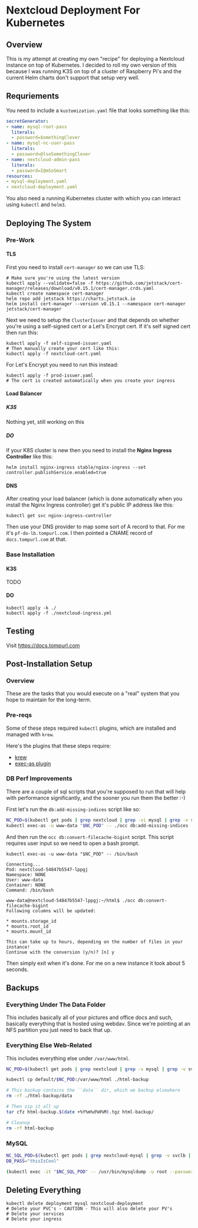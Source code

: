 # Nextcloud Deployment For Kubernetes

## Overview

This is my attempt at creating my own "recipe" for deploying a Nextcloud instance
on top of Kubernetes. I decided to roll my own version of this because I was
running K3S on top of a cluster of Raspberry Pi's and the current Helm
charts don't support that setup very well.

## Requriements

You need to include a ``kustomization.yaml`` file that looks something like
this:

``` yaml
secretGenerator:
- name: mysql-root-pass
  literals:
  - password=$omethingClever
- name: mysql-nc-user-pass
  literals:
  - password=@lsoSomethingClever
- name: nextcloud-admin-pass
  literals:
  - password=I@mSoSmart
resources:
- mysql-deployment.yaml
- nextcloud-deployment.yaml
```

You also need a running Kubernetes cluster with which you can interact using
`kubectl` and `helm3`.

## Deploying The System
### Pre-Work
#### TLS
First you need to install `cert-manager` so we can use TLS:

``` console
# Make sure you're using the latest version
kubectl apply --validate=false -f https://github.com/jetstack/cert-manager/releases/download/v0.15.1/cert-manager.crds.yaml
kubectl create namespace cert-manager
helm repo add jetstack https://charts.jetstack.io
helm install cert-manager --version v0.15.1 --namespace cert-manager jetstack/cert-manager
```

Next we need to setup the `ClusterIssuer` and that depends on whether you're using a
self-signed cert or a Let's Encrypt cert. If it's self signed cert then run this:

``` console
kubectl apply -f self-signed-issuer.yaml
# Then manually create your cert like this:
kubectl apply -f nextcloud-cert.yaml
```

For Let's Encrypt you need to run this instead:

``` console
kubectl apply -f prod-issuer.yaml
# The cert is created automatically when you create your ingress
```

#### Load Balancer
##### K3S
Nothing yet, still working on this
##### DO
If your K8S cluster is new then you need to install the **Nginx Ingress Controller** like this:

``` console
helm install nginx-ingress stable/nginx-ingress --set controller.publishService.enabled=true
```
#### DNS
After creating your load balancer (which is done automatically when you install the
Nginx Ingress controller) get it's public IP address like this:

``` console
kubectl get svc nginx-ingress-controller
```

Then use your DNS provider to map some sort of A record to that. For me it's
`pf-do-lb.tompurl.com`. I then pointed a CNAME record of `docs.tompurl.com` at that.

### Base Installation
#### K3S
TODO

#### DO

``` console
kubectl apply -k ./
kubectl apply -f ./nextcloud-ingress.yml
```

## Testing

Visit https://docs.tompurl.com

## Post-Installation Setup
### Overview
These are the tasks that you would execute on a "real" system that you hope to maintain for the long-term.
### Pre-reqs
Some of these steps required `kubectl` plugins, which are installed and managed with `krew`. 

Here's the plugins that these steps require:

- [krew](https://krew.sigs.k8s.io/docs/user-guide/setup/install/ "Installation steps for krew")
- [exec-as plugin](https://github.com/jordanwilson230/kubectl-plugins/tree/krew#kubectl-exec-as "Github page for the exec-as plugin")

### DB Perf Improvements
There are a couple of sql scripts that you're supposed to run that will help with performance significantly, and the sooner you run them the better :-) 

First let's run the `db:add-missing-indices` script like so:

``` bash
NC_POD=$(kubectl get pods | grep nextcloud | grep -vi mysql | grep -v svclb | awk '{print $1}')
kubectl exec-as -u www-data "$NC_POD" -- ./occ db:add-missing-indices
```

And then run the `occ db:convert-filecache-bigint` script. This script requires user
input so we need to open a bash prompt.

```
kubectl exec-as -u www-data "$NC_POD" -- /bin/bash

Connecting...
Pod: nextcloud-54847b5547-lppgj
Namespace: NONE
User: www-data
Container: NONE
Command: /bin/bash

www-data@nextcloud-54847b5547-lppgj:~/html$ ./occ db:convert-filecache-bigint
Following columns will be updated:

* mounts.storage_id
* mounts.root_id
* mounts.mount_id

This can take up to hours, depending on the number of files in your instance!
Continue with the conversion (y/n)? [n] y
```
Then simply exit when it's done. For me on a new instance it took about 5 seconds.

## Backups
### Everything Under The Data Folder

This includes basically all of your pictures and office docs and such, basically
everything that is hosted using webdav. Since we're pointing at an NFS partition you
just need to back that up.

### Everything Else Web-Related

This includes everything else under ``/var/www/html``. 

``` bash
NC_POD=$(kubectl get pods | grep nextcloud | grep -v mysql | grep -v svclb | awk '{print $1}')

kubectl cp default/$NC_POD:/var/www/html ./html-backup

# This backup contains the ``data`` dir, which we backup elsewhere
rm -rf ./html-backup/data

# Then zip it all up
tar cfz html-backup.$(date +%Y%m%d%H%M).tgz html-backup/

# Cleanup
rm -rf html-backup
```

### MySQL

``` bash
NC_SQL_POD=$(kubectl get pods | grep nextcloud-mysql | grep -v svclb | awk '{print $1}')
DB_PASS="thisIsCool"

(kubectl exec -it "$NC_SQL_POD" -- /usr/bin/mysqldump -u root --password=$DB_PASS nextcloud_db) > nextcloud_db.bkup.$(date +%Y%m%d%H%M).sql
```

## Deleting Everything

``` console
kubectl delete deployment mysql nextcloud-deployment
# Delete your PVC's - CAUTION - This will also delete your PV's
# Delete your services
# Delete your ingress
```

